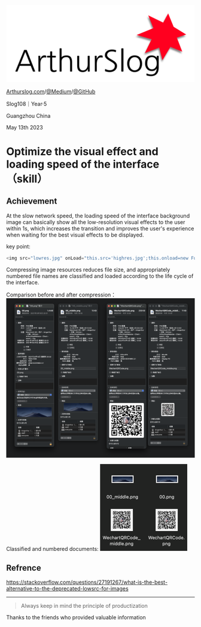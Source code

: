 ![ArthurSlog](https://github.com/BlessedChild/ArthurSlog/blob/master/ArthurSlog_Logo.png?raw=true)

[Arthurslog.com](http://www.arthurslog.com)/[@Medium](https://medium.com/@ArthurSlog)/[@GitHub](https://github.com/BlessedChild/ArthurSlog)

Slog108｜Year·5

Guangzhou China

May 13th 2023

# Optimize the visual effect and loading speed of the interface（skill）

## Achievement
At the slow network speed, the loading speed of the interface background image can basically show all the low-resolution visual effects to the user within 1s, which increases the transition and improves the user's experience when waiting for the best visual effects to be displayed.

key point:
``` js
<img src="lowres.jpg" onLoad="this.src='highres.jpg';this.onload=new Function();" width="?" height="?">
```

Compressing image resources reduces file size, and appropriately numbered file names are classified and loaded according to the life cycle of the interface.

Comparison before and after compression：
![20230613001](./asserts/20230613001.png)

Classified and numbered documents:
![20230613002](./asserts/20230613002.png)

## Refrence
https://stackoverflow.com/questions/27191267/what-is-the-best-alternative-to-the-deprecated-lowsrc-for-images

---

> Always keep in mind the principle of productization

Thanks to the friends who provided valuable information